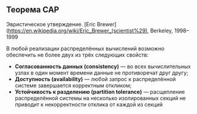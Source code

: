 ## Теорема CAP

Эвристическое утверждение. [Eric Brewer](https://en.wikipedia.org/wiki/Eric_Brewer_(scientist%29), Berkeley, 1998–1999

В любой реализации распределённых вычислений возможно обеспечить не более двух из трёх следующих свойств:

* **Согласованность данных (consistency)** — во всех вычислительных узлах в один момент времени данные не противоречат друг другу;
* **Доступность (availability)** — любой запрос к распределённой системе завершается корректным откликом;
* **Устойчивость к разделению (partition tolerance)** — расщепление распределённой системы на несколько изолированных секций не приводит к некорректности отклика от каждой из секций

